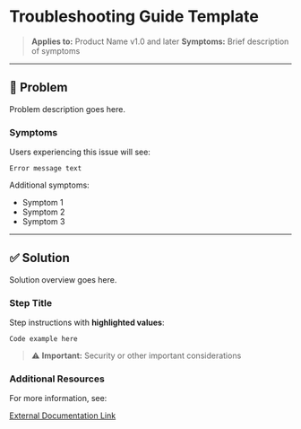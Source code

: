 # Troubleshooting Guide Template

> **Applies to:** Product Name v1.0 and later
> **Symptoms:** Brief description of symptoms

---

## 🔴 Problem

Problem description goes here.

### Symptoms

Users experiencing this issue will see:

```
Error message text
```

Additional symptoms:
- Symptom 1
- Symptom 2
- Symptom 3

---

## ✅ Solution

Solution overview goes here.

### Step Title

Step instructions with **highlighted values**:

```
Code example here
```

> ⚠️ **Important:** Security or other important considerations

### Additional Resources

For more information, see:

[External Documentation Link](https://example.com)
